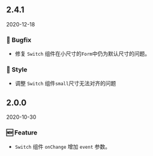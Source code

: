 ## 2.4.1

2020-12-18

### 🐛 Bugfix

- 修复 `Switch` 组件在小尺寸的`Form`中仍为默认尺寸的问题。

### 💅 Style

- 调整 `Switch` 组件`small`尺寸无法对齐的问题



## 2.0.0

2020-10-30

### 🆕 Feature

- `Switch` 组件 `onChange` 增加 `event` 参数。



